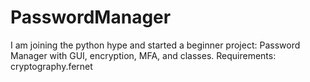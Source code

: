 # PasswordManager
I am joining the python hype and started a beginner project: Password Manager with GUI, encryption, MFA, and classes.
Requirements: cryptography.fernet
